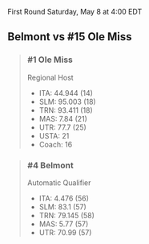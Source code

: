 First Round
Saturday, May 8 at 4:00 EDT
## Belmont vs #15 Ole Miss

> ### #1 Ole Miss  
> Regional Host  
> - ITA: 44.944 (14)  
> - SLM: 95.003 (18)  
> - TRN: 93.411 (18)  
> - MAS: 7.84 (21)  
> - UTR: 77.7 (25)  
> - USTA: 21  
> - Coach: 16  

> ### #4 Belmont  
> Automatic Qualifier  
> - ITA: 4.476 (56)  
> - SLM: 83.1 (57)  
> - TRN: 79.145 (58)  
> - MAS: 5.77 (57)  
> - UTR: 70.99 (57)  